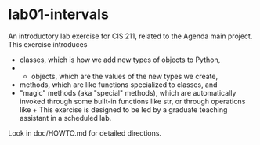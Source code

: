 # lab01-intervals

An introductory lab exercise for CIS 211, related to the Agenda main project. This exercise introduces

- classes, which is how we add new types of objects to Python,
- - objects, which are the values of the new types we create,
- methods, which are like functions specialized to classes, and
- "magic" methods (aka "special" methods), which are automatically invoked through some built-in functions like str, or through operations like +
This exercise is designed to be led by a graduate teaching assistant in a scheduled lab.

Look in doc/HOWTO.md for detailed directions.
